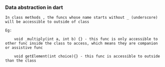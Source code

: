 ### Data abstraction in dart

	In class methods , the funcs whose name starts without _ (underscore) will be accessible to outside of class
	
	Eg: 
		
		void _multiply(int a, int b) {} - this func is only accessible to other func inside the class to access, which means they are companion or assistive func
		
		void getElement(int choice){} - this func is accessible to outside than the class
